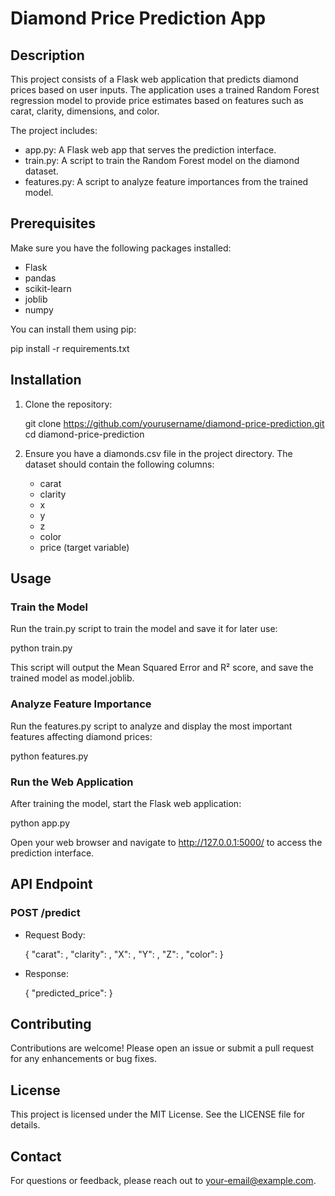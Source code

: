 # Diamond Price Prediction App

## Description

This project consists of a Flask web application that predicts diamond prices based on user inputs. The application uses a trained Random Forest regression model to provide price estimates based on features such as carat, clarity, dimensions, and color.

The project includes:
- app.py: A Flask web app that serves the prediction interface.
- train.py: A script to train the Random Forest model on the diamond dataset.
- features.py: A script to analyze feature importances from the trained model.

## Prerequisites

Make sure you have the following packages installed:

- Flask
- pandas
- scikit-learn
- joblib
- numpy

You can install them using pip:

pip install -r requirements.txt

## Installation

1. Clone the repository:

   git clone https://github.com/yourusername/diamond-price-prediction.git
   cd diamond-price-prediction

2. Ensure you have a diamonds.csv file in the project directory. The dataset should contain the following columns:
   - carat
   - clarity
   - x
   - y
   - z
   - color
   - price (target variable)

## Usage

### Train the Model

Run the train.py script to train the model and save it for later use:

python train.py

This script will output the Mean Squared Error and R² score, and save the trained model as model.joblib.

### Analyze Feature Importance

Run the features.py script to analyze and display the most important features affecting diamond prices:

python features.py

### Run the Web Application

After training the model, start the Flask web application:

python app.py

Open your web browser and navigate to http://127.0.0.1:5000/ to access the prediction interface.

## API Endpoint

### POST /predict

- Request Body:

  {
      "carat": <float>,
      "clarity": <string>,
      "X": <float>,
      "Y": <float>,
      "Z": <float>,
      "color": <string>
  }

- Response:

  {
      "predicted_price": <float>
  }

## Contributing

Contributions are welcome! Please open an issue or submit a pull request for any enhancements or bug fixes.

## License

This project is licensed under the MIT License. See the LICENSE file for details.

## Contact

For questions or feedback, please reach out to your-email@example.com.
